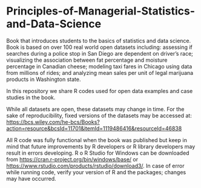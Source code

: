 # Principles-of-Managerial-Statistics-and-Data-Science
Book that introduces students to the basics of statistics and data science. Book is based on over 100 real world open datasets including: assessing if searches during a police stop in San Diego are dependent on driver’s race; visualizing the association between fat percentage and moisture percentage in Canadian cheese; modeling taxi fares in Chicago using data from millions of rides; and analyzing mean sales per unit of legal marijuana products in Washington state. 

In this repository we share R codes used for open data examples and case studies in the book.

While all datasets are open, these datasets may change in time. For the sake of reproducibility, fixed versions of the datasets may be accessed at: https://bcs.wiley.com/he-bcs/Books?action=resource&bcsId=11701&itemId=1119486416&resourceId=46838

All R code was fully functional when the book was published but keep in mind that future improvements by R developers or R library developers may result in errors developing. 
R o R Studio for Windows can be downloaded from https://cran.r-project.org/bin/windows/base/ or https://www.rstudio.com/products/rstudio/download3/. 
In case of error while running code, verify your version of R and the packages; changes may have occurred.
